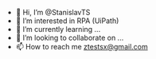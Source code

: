 - 👋 Hi, I’m @StanislavTS
- 👀 I’m interested in RPA (UiPath)
- 🌱 I’m currently learning ...
- 💞️ I’m looking to collaborate on ...
- 📫 How to reach me ztestsx@gmail.com

<!---
StanislavTS/StanislavTS is a ✨ special ✨ repository because its `README.md` (this file) appears on your GitHub profile.
You can click the Preview link to take a look at your changes.
--->
